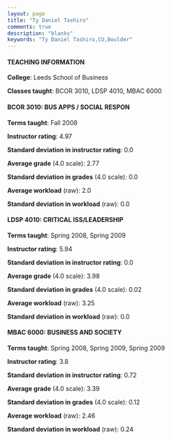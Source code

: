 ```yaml
---
layout: page
title: "Ty Daniel Tashiro" 
comments: true
description: "blanks"
keywords: "Ty Daniel Tashiro,CU,Boulder"
---
```

<head>
<script src="https://ajax.googleapis.com/ajax/libs/jquery/2.1.3/jquery.min.js"></script>
<script src="https://dl.dropboxusercontent.com/s/pc42nxpaw1ea4o9/highcharts.js?dl=0"></script>
<!-- <script src="../assets/js/highcharts.js"></script> -->
<style type="text/css">@font-face {
	font-family: "Bebas Neue";
	src: url(https://www.filehosting.org/file/details/544349/BebasNeue Regular.otf) format("opentype");
	}
	h1.Bebas { 
		font-family: "Bebas Neue", Verdana, Tahoma;
	}
</style>
</head>
	   
#### TEACHING INFORMATION

**College**: Leeds School of Business

**Classes taught**: BCOR 3010, LDSP 4010, MBAC 6000

#### BCOR 3010: BUS APPS / SOCIAL RESPON

**Terms taught**: Fall 2008

**Instructor rating**: 4.97

**Standard deviation in instructor rating**: 0.0

**Average grade** (4.0 scale): 2.77

**Standard deviation in grades** (4.0 scale): 0.0

**Average workload** (raw): 2.0

**Standard deviation in workload** (raw): 0.0

#### LDSP 4010: CRITICAL ISS/LEADERSHIP

**Terms taught**: Spring 2008, Spring 2009

**Instructor rating**: 5.94

**Standard deviation in instructor rating**: 0.0

**Average grade** (4.0 scale): 3.98

**Standard deviation in grades** (4.0 scale): 0.02

**Average workload** (raw): 3.25

**Standard deviation in workload** (raw): 0.0

#### MBAC 6000: BUSINESS AND SOCIETY

**Terms taught**: Spring 2008, Spring 2009, Spring 2009

**Instructor rating**: 3.8

**Standard deviation in instructor rating**: 0.72

**Average grade** (4.0 scale): 3.39

**Standard deviation in grades** (4.0 scale): 0.12

**Average workload** (raw): 2.46

**Standard deviation in workload** (raw): 0.24

